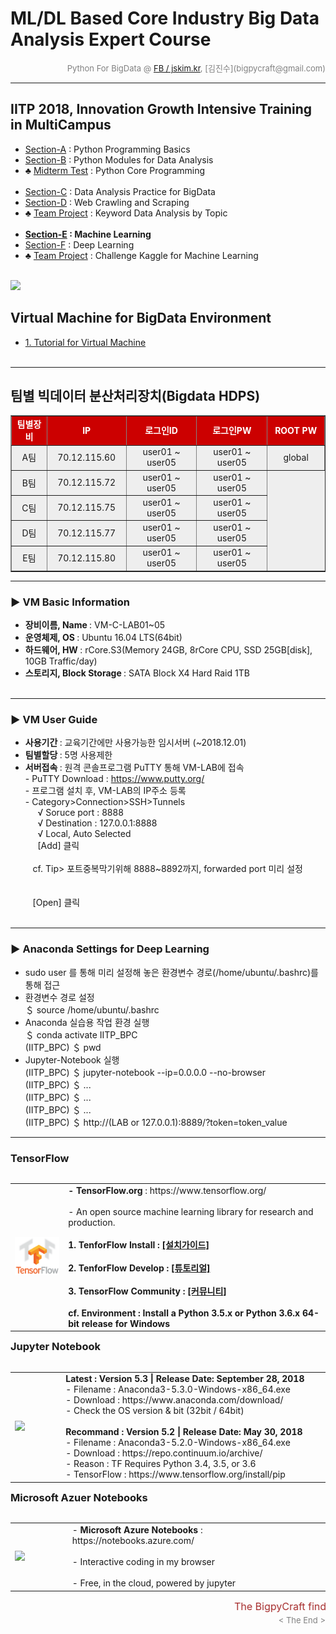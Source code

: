 
# ML/DL Based Core Industry Big Data Analysis Expert Course

<div align='right'><font size=2 color='gray'>Python For BigData @ <font color='blue'><a href='https://www.facebook.com/jskim.kr'>FB / jskim.kr</a></font>, [김진수](bigpycraft@gmail.com)</font></div>
<hr>

## IITP 2018, Innovation Growth Intensive Training in MultiCampus
>  
- [Section-A][link-A] : Python Programming Basics 
- [Section-B][link-B] : Python Modules for Data Analysis
- ♣ [Midterm Test][test10] : Python Core Programming <br/><br/>
- [Section-C][link-C] : Data Analysis Practice for BigData
- [Section-D][link-D] : Web Crawling and Scraping
- ♣ [Team Project][test11] : Keyword Data Analysis by Topic <br/><br/>
- <b>[Section-E][link-E] : Machine Learning</b>
- [Section-F][link-F] : Deep Learning
- ♣ [Team Project][test12] : Challenge Kaggle for Machine Learning <br/><br/>

[link-A]: https://github.com/bigpycraft/iitp18-multicampus/tree/master/section-A "Go Section-A"
[link-B]: https://github.com/bigpycraft/iitp18-multicampus/tree/master/section-B "Go Section-B"
[link-C]: https://github.com/bigpycraft/iitp18-multicampus/tree/master/section-C "Go Section-C"
[link-D]: https://github.com/bigpycraft/iitp18-multicampus/tree/master/section-D "Go Section-D"
[link-E]: https://github.com/bigpycraft/iitp18-multicampus/tree/master/section-E "Go Section-E"
[link-F]: https://github.com/bigpycraft/iitp18-multicampus/tree/master/section-F "Go Section-F"
[test10]: https://github.com/bigpycraft/iitp18-multicampus/tree/master/test-py10 "Go Test-10"
[test11]: https://github.com/bigpycraft/iitp18-multicampus/tree/master/test-py11 "Go Test-11"
[test12]: https://github.com/bigpycraft/iitp18-multicampus/tree/master/test-py12 "Go Test-12"


<img src="../images/img_front_readme_iitp.png">

## Virtual Machine for BigData Environment
- <a href="https://htmlpreview.github.io/?https://github.com/bigpycraft/iitp18-multicampus/blob/master/section-H/html/BDA-VM101-Tutorials.html                 "> 1. Tutorial for Virtual Machine    </a>
<br/><br/>


<hr>

## 팀별 빅데이터 분산처리장치(Bigdata HDPS)

<table border=1 bgcolor="#EEEEEE">
	<tr bgcolor="#CC0000">
		<td width="100"><div align="center"><font color="#FFFFFF"><b>팀별장비 </b></font></div></td>
		<td width="150"><div align="center"><font color="#FFFFFF"><b>IP       </b></font></div></td>
		<td width="200"><div align="center"><font color="#FFFFFF"><b>로그인ID </b></font></div></td>
		<td width="200"><div align="center"><font color="#FFFFFF"><b>로그인PW </b></font></div></td>
		<td width="150"><div align="center"><font color="#FFFFFF"><b>ROOT PW  </b></font></div></td>
	</tr>
	<tr>
		<td><div align="center">A팀             </div></td>
		<td><div align="center">70.12.115.60    </div></td>
		<td><div align="center">user01 ~ user05 </div></td>
		<td><div align="center">user01 ~ user05 </div></td>
		<td><div align="center" rowspans="5">global</div></td>
	</tr>
	<tr>
		<td><div align="center">B팀             </div></td>
		<td><div align="center">70.12.115.72    </div></td>
		<td><div align="center">user01 ~ user05 </div></td>
		<td><div align="center">user01 ~ user05 </div></td>
	</tr>
	<tr>
		<td><div align="center">C팀             </div></td>
		<td><div align="center">70.12.115.75    </div></td>
		<td><div align="center">user01 ~ user05 </div></td>
		<td><div align="center">user01 ~ user05 </div></td>
	</tr>
	<tr>
		<td><div align="center">D팀             </div></td>
		<td><div align="center">70.12.115.77    </div></td>
		<td><div align="center">user01 ~ user05 </div></td>
		<td><div align="center">user01 ~ user05 </div></td>
	</tr>
	<tr>
		<td><div align="center">E팀             </div></td>
		<td><div align="center">70.12.115.80    </div></td>
		<td><div align="center">user01 ~ user05 </div></td>
		<td><div align="center">user01 ~ user05 </div></td>
	</tr>
</table>


<hr>

###  ▶ VM Basic Information
- <b> 장비이름, Name  </b> : VM-C-LAB01~05
- <b> 운영체제, OS    </b> : Ubuntu 16.04 LTS(64bit)
- <b> 하드웨어, HW    </b> : rCore.S3(Memory 24GB, 8rCore CPU, SSD 25GB[disk], 10GB Traffic/day)
- <b> 스토리지, Block Storage </b> : SATA Block X4 Hard Raid 1TB
<br/><br/>


<hr>

###  ▶ VM User Guide
- <b> 사용기간 </b> : 교육기간에만 사용가능한 임시서버 (~2018.12.01)
- <b> 팀별할당 </b> : 5명 사용제한
- <b> 서버접속 </b> : 원격 콘솔프로그램 PuTTY 통해 VM-LAB에 접속
<br> - PuTTY Download : https://www.putty.org/
<br> - 프로그램 설치 후, VM-LAB의 IP주소 등록
<br> - Category>Connection>SSH>Tunnels
<br> &nbsp;&nbsp;&nbsp;&nbsp; √ Soruce port : 8888
<br> &nbsp;&nbsp;&nbsp;&nbsp; √ Destination : 127.0.0.1:8888
<br> &nbsp;&nbsp;&nbsp;&nbsp; √ Local, Auto Selected
<br> &nbsp;&nbsp;&nbsp;&nbsp; [Add] 클릭
<br> &nbsp;&nbsp;&nbsp;&nbsp; 
<br> &nbsp;&nbsp; cf. Tip> 포트중복막기위해 8888~8892까지, forwarded port 미리 설정
<br> &nbsp;&nbsp;  
<br> &nbsp;&nbsp;  [Open] 클릭
<br/><br/>


<hr>

###  ▶ Anaconda Settings for Deep Learning
- sudo user 를 통해 미리 설정해 놓은 환경변수 경로(/home/ubuntu/.bashrc)를 통해 접근
- 환경변수 경로 설정
<br/> ＄ source /home/ubuntu/.bashrc
- Anaconda 실습용 작업 환경 실행
<br/> ＄ conda activate IITP_BPC
<br/> (IITP_BPC) ＄ pwd
- Jupyter-Notebook 실행
<br/> (IITP_BPC) ＄ jupyter-notebook --ip=0.0.0.0 --no-browser
<br/> (IITP_BPC) ＄ ...
<br/> (IITP_BPC) ＄ ...
<br/> (IITP_BPC) ＄ ...
<br/> (IITP_BPC) ＄ http://(LAB or 127.0.0.1):8889/?token=token_value



<hr>

### TensorFlow

<table align="left">
    <tr align="left">
        <td width="200">
            <a href="https://www.tensorflow.org/">
            <img src="../images/TensorFlow_logo2.png" width="150" />
            </a>
        </td>
        <td width="800">
<div align="left">
    <b> - TensorFlow.org </b> : https://www.tensorflow.org/
    <br/><br/> - An open source machine learning library for research and production.
    <br/><br/>
    <b> 1. TenforFlow Install  : <a href='https://www.tensorflow.org/install/'>[설치가이드]</a>
    <br/><br/>
    <b> 2. TenforFlow Develop : <a href='https://www.tensorflow.org/tutorials/'>[튜토리얼]</a>
    <br/><br/>
    <b> 3. TensorFlow Community </b> : <a href='https://www.tensorflow.org/community/'>[커뮤니티]</a>
    <br/><br/>
    <b> cf. Environment : Install a Python 3.5.x or Python 3.6.x 64-bit release for Windows </b>
</div>
        </td>
    </tr>
</table>
<br/>


<hr>

<h3> Jupyter Notebook </h3>

<table align="left">
    <tr align="left">
        <td width="200">
            <a href="https://www.seleniumhq.org/projects/webdriver/">
            <img src="../images/jupyter.jpg" width="150" />
            </a>
        </td>
        <td width="800">
<div align="left">
<b> Latest : Version 5.3 | Release Date: September 28, 2018 </b>
<br/>
- Filename : Anaconda3-5.3.0-Windows-x86_64.exe 
<br/>
- Download : https://www.anaconda.com/download/
<br/>
- Check the OS version & bit (32bit / 64bit)
</div>
<br/>
<div align="left">
<b> Recommand : Version 5.2 | Release Date: May 30, 2018 </b>
<br/>
- Filename : Anaconda3-5.2.0-Windows-x86_64.exe
<br/>
- Download : https://repo.continuum.io/archive/ 
<br/>
- Reason : TF Requires Python 3.4, 3.5, or 3.6 
<br/>
- TensorFlow : https://www.tensorflow.org/install/pip
</div></td>
    </tr>
</table>
<br/>


<hr>

### Microsoft Azuer Notebooks

<table align="left">
    <tr align="left">
        <td width="200">
            <a href="https://notebooks.azure.com/">
            <img src="../images/microsoft.jpg" width="100" />
            </a>
        </td>
        <td width="800">
<div align="left">
- <b> Microsoft Azure Notebooks </b> : https://notebooks.azure.com/
<br/><br/>
- Interactive coding in my browser
<br/><br/>
- Free, in the cloud, powered by jupyter
</div></td>
    </tr>
</table>
<br/>


<hr>
<marquee><font size=3 color='brown'>The BigpyCraft find the information to design valuable society with Technology & Craft.</font></marquee>
<div align='right'><font size=2 color='gray'> &lt; The End &gt; </font></div>
